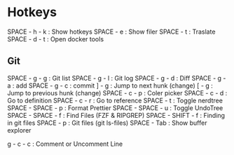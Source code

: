 # Hotkeys

SPACE - h - k                 : Show hotkeys
SPACE - e                     : Show filer
SPACE - t                     : Traslate
SPACE - d - t                 : Open docker tools
## Git
SPACE - g - g                 : Git list
SPACE - g - l                 : Git log
SPACE - g - d                 : Diff
SPACE - g - a                 : add
SPACE - g - c                 : commit
] - g                         : Jump to next hunk (change)
[ - g                         : Jump to previous hunk (change)
SPACE - c - p                 : Coler picker
SPACE - c - d                 : Go to definition
SPACE - c - r                 : Go to reference
SPACE - t                     : Toggle nerdtree
SPACE - SPACE - p             : Format Prettier
SPACE - SPACE - u             : Toggle UndoTree
SPACE - SPACE - f             : Find Files (FZF & RIPGREP)
SPACE - SHIFT - f             : Finding in git files
SPACE - p                     : Git files (git ls-files)
SPACE - Tab                   : Show buffer explorer

g - c - c                     : Comment or Uncomment Line
